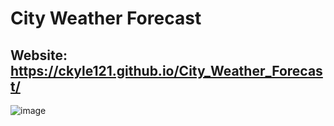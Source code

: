 # City Weather Forecast

## Website: https://ckyle121.github.io/City_Weather_Forecast/

![image](https://user-images.githubusercontent.com/75647359/150191448-16d941a1-83df-4bc0-a154-bb26a3949f5c.png)
